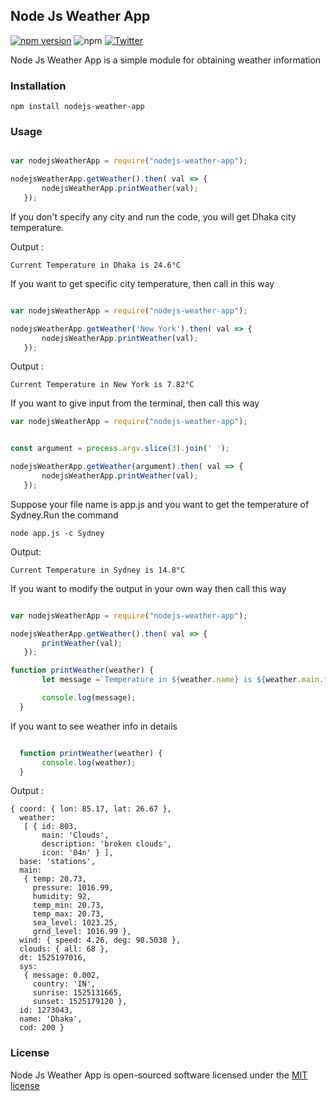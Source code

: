 
## Node Js Weather App

[![npm version](https://badge.fury.io/js/nodejs-weather-app.svg)](https://badge.fury.io/js/nodejs-weather-app) ![npm](https://img.shields.io/npm/l/express.svg) [![Twitter](https://img.shields.io/twitter/url/https/github.com/nahidulhasan/nodejs-weather-app.svg?style=social)](https://twitter.com/intent/tweet?text=Wow:&url=https%3A%2F%2Fgithub.com%2Fnahidulhasan%2Fnodejs-weather-app)



Node Js Weather App is a simple module for obtaining weather information


### Installation

```
npm install nodejs-weather-app
```


### Usage

``` js

var nodejsWeatherApp = require("nodejs-weather-app");

nodejsWeatherApp.getWeather().then( val => {
       nodejsWeatherApp.printWeather(val);
   });

```

If you don't specify any city and run the code, you will get Dhaka city temperature.

Output :

```
Current Temperature in Dhaka is 24.6°C
```

If you want to get specific city temperature, then call in this way 

``` js

var nodejsWeatherApp = require("nodejs-weather-app");

nodejsWeatherApp.getWeather('New York').then( val => {
       nodejsWeatherApp.printWeather(val);
   });

```

Output :

```
Current Temperature in New York is 7.82°C
```

If you want to give input from the terminal, then call this way

``` js
var nodejsWeatherApp = require("nodejs-weather-app");


const argument = process.argv.slice(3).join(' ');

nodejsWeatherApp.getWeather(argument).then( val => {
       nodejsWeatherApp.printWeather(val);
   });

```

Suppose your file name is app.js and you want to get the temperature of Sydney.Run the command

```
node app.js -c Sydney
```

Output:

``` 
Current Temperature in Sydney is 14.8°C
```

If you want to modify the output in your own way then call this way

``` js

var nodejsWeatherApp = require("nodejs-weather-app");

nodejsWeatherApp.getWeather().then( val => {
       printWeather(val);
   });

function printWeather(weather) {
       let message =`Temperature in ${weather.name} is ${weather.main.temp}°C`;

       console.log(message);
  }

```

If you want to see weather info in details

``` js

  function printWeather(weather) {
       console.log(weather);
  }

```

Output :

```
{ coord: { lon: 85.17, lat: 26.67 },
  weather:
   [ { id: 803,
       main: 'Clouds',
       description: 'broken clouds',
       icon: '04n' } ],
  base: 'stations',
  main:
   { temp: 20.73,
     pressure: 1016.99,
     humidity: 92,
     temp_min: 20.73,
     temp_max: 20.73,
     sea_level: 1023.25,
     grnd_level: 1016.99 },
  wind: { speed: 4.26, deg: 98.5038 },
  clouds: { all: 68 },
  dt: 1525197016,
  sys:
   { message: 0.002,
     country: 'IN',
     sunrise: 1525131665,
     sunset: 1525179120 },
  id: 1273043,
  name: 'Dhaka',
  cod: 200 }
```

### License

Node Js Weather App is open-sourced software licensed under the [MIT license](http://opensource.org/licenses/MIT)
